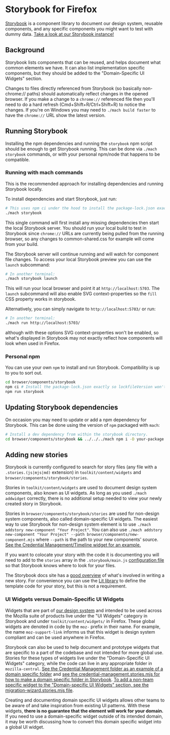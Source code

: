 # Storybook for Firefox

[Storybook](https://storybook.js.org/) is a component library to document our
design system, reusable components, and any specific components you might want
to test with dummy data. [Take a look at our Storybook instance!](https://firefoxux.github.io/firefox-desktop-components/?path=/story/docs-reusable-widgets--page)

## Background

Storybook lists components that can be reused, and helps document
what common elements we have. It can also list implementation specific
components, but they should be added to the "Domain-Specific UI Widgets" section.

Changes to files directly referenced from Storybook (so basically non-chrome://
paths) should automatically reflect changes in the opened browser. If you make a
change to a `chrome://` referenced file then you'll need to do a hard refresh
(Cmd+Shift+R/Ctrl+Shift+R) to notice the changes. If you're on Windows you may
need to `./mach build faster` to have the `chrome://` URL show the latest version.

## Running Storybook

Installing the npm dependencies and running the `storybook` npm script should be
enough to get Storybook running. This can be done via `./mach storybook`
commands, or with your personal npm/node that happens to be compatible.

### Running with mach commands

This is the recommended approach for installing dependencies and running
Storybook locally.

To install dependencies and start Storybook, just run:

```sh
# This uses npm ci under the hood to install the package-lock.json exactly.
./mach storybook
```

This single command will first install any missing dependencies then start the
local Storybook server. You should run your local build to test in Storybook
since `chrome://` URLs are currently being pulled from the running browser, so any
changes to common-shared.css for example will come from your build.

The Storybook server will continue running and will watch for component file
changes. To access your local Storybook preview you can use the `launch`
subcommand:

```sh
# In another terminal:
./mach storybook launch
```

This will run your local browser and point it at `http://localhost:5703`. The
`launch` subcommand will also enable SVG context-properties so the `fill` CSS
property works in storybook.

Alternatively, you can simply navigate to `http://localhost:5703/` or run:

```sh
# In another terminal:
./mach run http://localhost:5703/
```

although with these options SVG context-properties won't be enabled, so what's
displayed in Storybook may not exactly reflect how components will look when
used in Firefox.

### Personal npm

You can use your own `npm` to install and run Storybook. Compatibility is up
to you to sort out.

```sh
cd browser/components/storybook
npm ci # Install the package-lock.json exactly so lockfileVersion won't change.
npm run storybook
```

## Updating Storybook dependencies

On occasion you may need to update or add a npm dependency for Storybook.
This can be done using the version of `npm` packaged with `mach`:

```sh
# Install a dev dependency from within the storybook directory.
cd browser/components/storybook && ../../../mach npm i -D your-package
```

## Adding new stories

Storybook is currently configured to search for story files (any file with a
`.stories.(js|mjs|md)` extension) in `toolkit/content/widgets` and
`browser/components/storybook/stories`.

Stories in `toolkit/content/widgets` are used to document design system
components, also known as UI widgets.
As long as you used `./mach addwidget` correctly, there is no additional setup needed to view your newly created story in Storybook.

Stories in `browser/components/storybook/stories` are used for non-design system components, also called domain-specific UI widgets.
The easiest way to use Storybook for non-design system element is to use `./mach addstory new-component "Your Project"`.
You can also use `./mach addstory new-component "Your Project" --path browser/components/new-component.mjs` where `--path` is the path to your new components' source.
[See the Credential Management/Timeline widget for an example.](https://searchfox.org/mozilla-central/rev/2c11f18f89056a806c299a9d06bfa808718c2e84/browser/components/storybook/stories/credential-management.stories.mjs#11)

If you want to colocate your story with the code it is documenting you will need
to add to the `stories` array in the `.storybook/main.js` [configuration
file](https://searchfox.org/mozilla-central/source/browser/components/storybook/.storybook/main.js)
so that Storybook knows where to look for your files.

The Storybook docs site has a [good
overview](https://storybook.js.org/docs/web-components/get-started/whats-a-story)
of what's involved in writing a new story. For convenience you can use the [Lit
library](https://lit.dev/) to define the template code for your story, but this
is not a requirement.

### UI Widgets versus Domain-Specific UI Widgets

Widgets that are part of [our design system](https://acorn.firefox.com/latest/acorn.html) and intended to be used across the Mozilla suite of products live under the "UI Widgets" category in Storybook and under `toolkit/content/widgets/` in Firefox.
These global widgets are denoted in code by the `moz-` prefix in their name.
For example, the name `moz-support-link` informs us that this widget is design system compliant and can be used anywhere in Firefox.

Storybook can also be used to help document and prototype widgets that are specific to a part of the codebase and not intended for more global use.
Stories for these types of widgets live under the "Domain-Specific UI Widgets" category, while the code can live in any appropriate folder in `mozilla-central`.
[See the Credential Management folder as an example of a domain specific folder](https://firefoxux.github.io/firefox-desktop-components/?path=/docs/domain-specific-ui-widgets-credential-management-timeline--empty-timeline) and [see the credential-management.stories.mjs for how to make a domain specific folder in Storybook](https://searchfox.org/mozilla-central/source/browser/components/storybook/stories/credential-management.stories.mjs).
[To add a non-team specific widget to the "Domain-specific UI Widgets" section, see the migration-wizard.stories.mjs file](https://searchfox.org/mozilla-central/source/browser/components/storybook/stories/migration-wizard.stories.mjs).

Creating and documenting domain specific UI widgets allows other teams to be aware of and take inspiration from existing UI patterns.
With these widgets, **there is no guarantee that the element will work for your domain.**
If you need to use a domain-specific widget outside of its intended domain, it may be worth discussing how to convert this domain specific widget into a global UI widget.
